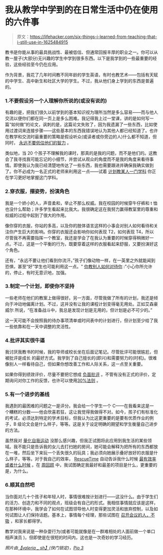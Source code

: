 # 我从教学中学到的在日常生活中仍在使用的六件事

> 原文：<https://lifehacker.com/six-things-i-learned-from-teaching-that-i-still-use-in-1625484915>

教书是你能从事的最具挑战性、最被低估、但通常回报丰厚的职业之一。你可以从教一屋子(大部分)无兴趣的学生中学到很多东西。以下是我学到的一些最重要的经验，这些经验至今仍在应用。



作为背景，我花了几年时间教不同年龄的学生英语，有时也教艺术——包括有天赋的中学生、高中新生和社区大学的学生。不过，我从他们身上学到的东西是普遍的。

### 1.不要假设另一个人理解你所说的(或没有说的)

有趣的是，把我们很久以前学到的基本知识视为理所当然是多么容易——而与他人交流以便你们都在同一页上是多么困难。我记得我上过一堂课，讲的是如何写一篇“如何做”的论文，讽刺的是，这篇论文失败了，因为我遗漏了一些东西，比如使用过渡词来连接步骤——这些基本的东西我错误地认为其他人都已经知道了。也许在教学和交流时最重要的策略是假设听众(或读者或你旁边的人)什么都不知道，但同时， [永远不要低估他们的智力](http://lifehacker.com/its-all-about-the-reader-and-24-other-rules-about-writ-5984266) 。

类似地，当 20 个孩子不理解我的课时，那真的是我的问题，而不是他们的。这教会了我寻找我可能忘记的小细节，并尝试从观众的角度而不是我的角度来看待事情。即使我认为我已经清楚地传达了一些东西，我也需要跟进并确保我确实做到了。你不必成为一名正式的老师来利用这一点——试着 [计划教某人一门学科](http://lifehacker.com/learn-more-efficiently-by-planning-to-teach-what-youre-1621733673) 你正在学习更好地掌握这门学科。

### 2.穿衣服，摆姿势，扮演角色

我是一个娇小的人，声音柔和，举止不那么权威。我在校园的时候穿牛仔裤和 t 恤也没什么帮助；许多学生看起来比我大。我很确定这在我努力赢得教室里的尊重和权威的过程中起到了很大的作用。

像你穿的衣服，你站的多高，以及你的肢体语言这样的小事会对别人如何看待和关注你产生巨大的影响。你穿的衣服还会影响你如何表现 T2，如何表现 T4，所以尽管我不再需要指挥一个教室，我还是学会了在我认为重要的时候穿得稍微好一点。不过，这是一个平衡的行为，既要穿着这样的衣服看起来舒服，又要扮演好这个角色。

还有，“永远不要让他们看到你流汗。”孩子们像动物一样，在一英里之外就能闻到恐惧，甚至“好”学生也可能利用这一点。" [你教别人如何对待你](http://lifehacker.com/you-teach-people-how-to-treat-you-1591528762) :"小心你所允许的，停止，有时无意识地，加强。

### 3.制定一个计划，即使你不坚持

一些老师在他们的教案上做得很好。另一方面，尽管我做了所有的计划，我还是倾向于冲动地偏离计划。不过，这并没有让我的课程计划变得毫无用处。正如艾森豪威尔 所说，“在准备战斗中，我总是发现计划是无用的，但计划是必不可少的。”

这一天可能不会按照我的待办事项清单或时间表中的计划进行，但计划至少给了我一些依靠和在一天中调整的灵活性。

### 4.批评其实很牛逼

我讨厌我教书的时候，我的导师或校长坐在后面记笔记。尽管批评可能很尴尬，但被批评是成长 的最好方式。我学到了自己擅长的(即兴)和需要努力的(时机)。很难像别人一样看待自己，但如果你想改善工作和人际关系，这一点至关重要。

如果你得到绩效评价，尽量不要把它想成 [负面批评](http://lifehacker.com/how-can-i-learn-to-take-criticism-without-taking-it-per-5915488) 。不管有没有正式的评价，定期询问对你工作的反馈，也许可以使用[30%法则](http://lifehacker.com/the-30-percent-rule-and-the-art-of-early-feedback-1619474527) 。

### 5.有一个进步的基线

我遇到的最困难的问题之一是评分。我会给一个学生一个 C——在我看来这是一个糟糕的分数——他会欣喜若狂，这让我觉得我做得不对。如今，孩子们有标准化的考试，必须达到特定的学术目标，但我认为比这更重要的是要有优质作业的例子，B 级论文会是什么样子，等等。这是关于设定明确的期望和学生衡量自己进步的方法。

虽然我对 [量化自我运动](http://lifehacker.com/whats-the-deal-with-self-tracking-is-it-really-benefi-1263894371) 没那么感兴趣，但我正试图将此应用到我生活的某些领域。我不能只是告诉我的女儿去打扫她的房间，她可能会解释为把所有的东西都放在一堆，然后坐下来玩一个丢失很久的玩具；我必须向她展示叠好放好的衣服是什么样子，等等。对于我自己的效率， [RescueTime](http://rescuetime.com/) 自动告诉我什么时候 [最有效率或者什么时候](http://lifehacker.com/how-to-reclaim-your-time-in-seven-days-for-a-more-produ-5839691) 。在 [周回顾](http://lifehacker.com/the-weekly-review-how-one-hour-can-save-you-a-week-s-w-5908816) 中，我试图确定我最好和最差的项目是什么，更重要的是，为什么。

### 6.顺其自然吧

当你面对几十个孩子和年轻人时，事情很难按计划进行——这没什么。由于学生们的活力、创造力和不同的观点，班级会有自己的形式。我相信事情就应该是这样，在那种环境中，我学会了如何在试图领导他人时变得更加灵活和放弃控制，以及如何试图让人们保持话题。基本上，事情每个经理，那些试图在 [召开会议的人，不吸](http://lifehacker.com/how-to-have-a-meeting-that-isnt-a-complete-waste-of-tim-1570834406) ，和家长都得学。

教学对我来说是一种杂耍行为(或者可能就像是在一群难相处的人面前做一个单口相声演员 )，但即使是在很短的时间内，这也是一次奇妙的学习经历。

*照片由*[*【valeria _ sh】*](http://www.shutterstock.com/pic.mhtml?id=48799618&src=id)*(快门锁定)，*[*Pio 3*](http://www.shutterstock.com/pic-116233960/stock-photo-young-brothers-talking-with-tin-can-telephone-on-grunge-background.html?src=tt0Vaf9M8eQiJvMhd4_mWA-1-0)